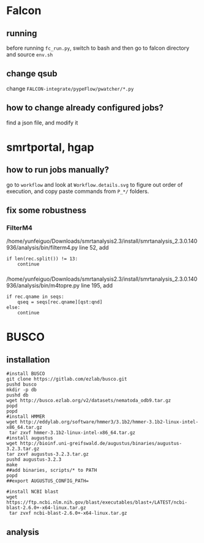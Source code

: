 # Falcon
## running
before running `fc_run.py`, switch to bash and then go to falcon directory and source `env.sh`

## change qsub
change `FALCON-integrate/pypeFlow/pwatcher/*.py`

## how to change already configured jobs?
find a json file, and modify it

# smrtportal, hgap
## how to run jobs manually?
go to `workflow` and look at `Workflow.details.svg` to figure out order of execution, and copy paste commands from `P_*/` folders.

## fix some robustness
### FilterM4
/home/yunfeiguo/Downloads/smrtanalysis2.3/install/smrtanalysis_2.3.0.140936/analysis/bin/filterm4.py
line 52, add
```
if len(rec.split()) != 13:
    continue
```
### 
/home/yunfeiguo/Downloads/smrtanalysis2.3/install/smrtanalysis_2.3.0.140936/analysis/bin/m4topre.py
line 195, add
```
if rec.qname in seqs:
    qseq = seqs[rec.qname][qst:qnd]
else:
    continue
```


# BUSCO
## installation
```
#install BUSCO
git clone https://gitlab.com/ezlab/busco.git
pushd busco
mkdir -p db
pushd db
wget http://busco.ezlab.org/v2/datasets/nematoda_odb9.tar.gz
popd
popd
#install HMMER
wget http://eddylab.org/software/hmmer3/3.1b2/hmmer-3.1b2-linux-intel-x86_64.tar.gz
 tar zxvf hmmer-3.1b2-linux-intel-x86_64.tar.gz
#install augustus
wget http://bioinf.uni-greifswald.de/augustus/binaries/augustus-3.2.3.tar.gz
tar zxvf augustus-3.2.3.tar.gz
pushd augustus-3.2.3
make
##add binaries, scripts/* to PATH
popd
##export AUGUSTUS_CONFIG_PATH=

#install NCBI blast
wget https://ftp.ncbi.nlm.nih.gov/blast/executables/blast+/LATEST/ncbi-blast-2.6.0+-x64-linux.tar.gz
 tar zvxf ncbi-blast-2.6.0+-x64-linux.tar.gz

```
## analysis